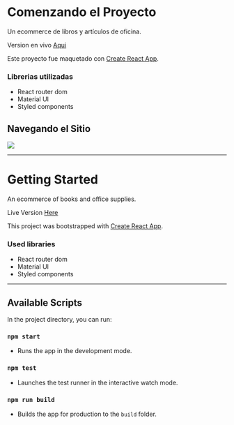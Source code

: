 # Comenzando el Proyecto

Un ecommerce de libros y artículos de oficina.

Version en vivo [Aqui](https://libros-perdidos.vercel.app/)

Este proyecto fue maquetado con [Create React App](https://github.com/facebook/create-react-app). 

### Librerias utilizadas

- React router dom
- Material UI 
- Styled components

## Navegando el Sitio

![](src/assets/Navegacion.gif)

---
# Getting Started 

An ecommerce of books and office supplies.

Live Version [Here](https://libros-perdidos.vercel.app/)

This project was bootstrapped with [Create React App](https://github.com/facebook/create-react-app). 

### Used libraries

- React router dom
- Material UI 
- Styled components


---
## Available Scripts

In the project directory, you can run:

### `npm start`

- Runs the app in the development mode.

### `npm test`

- Launches the test runner in the interactive watch mode.

### `npm run build`

- Builds the app for production to the `build` folder.


